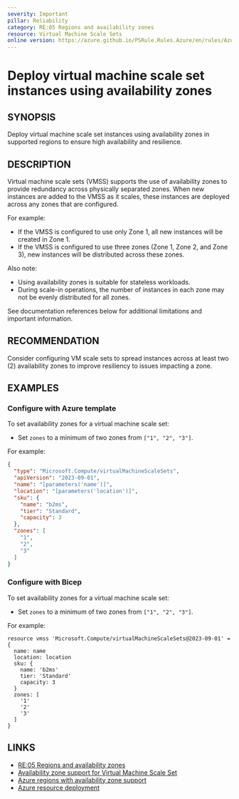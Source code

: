 ```yaml
---
severity: Important
pillar: Reliability
category: RE:05 Regions and availability zones
resource: Virtual Machine Scale Sets
online version: https://azure.github.io/PSRule.Rules.Azure/en/rules/Azure.VMSS.AvailabilityZone/
---
```


# Deploy virtual machine scale set instances using availability zones

## SYNOPSIS

Deploy virtual machine scale set instances using availability zones in supported regions to ensure high availability and resilience.

## DESCRIPTION

Virtual machine scale sets (VMSS) supports the use of availability zones to provide redundancy across physically separated zones.
When new instances are added to the VMSS as it scales, these instances are deployed across any zones that are configured.

For example:

- If the VMSS is configured to use only Zone 1, all new instances will be created in Zone 1.
- If the VMSS is configured to use three zones (Zone 1, Zone 2, and Zone 3), new instances will be distributed across these zones.

Also note:

- Using availability zones is suitable for stateless workloads.
- During scale-in operations, the number of instances in each zone may not be evenly distributed for all zones.

See documentation references below for additional limitations and important information.

## RECOMMENDATION

Consider configuring VM scale sets to spread instances across at least two (2) availability zones to improve resiliency to issues impacting a zone.

## EXAMPLES

### Configure with Azure template

To set availability zones for a virtual machine scale set:

- Set `zones` to a minimum of two zones from `["1", "2", "3"]`.

For example:

```json
{
  "type": "Microsoft.Compute/virtualMachineScaleSets",
  "apiVersion": "2023-09-01",
  "name": "[parameters('name')]",
  "location": "[parameters('location')]",
  "sku": {
    "name": "b2ms",
    "tier": "Standard",
    "capacity": 3
  },
  "zones": [
    "1",
    "2",
    "3"
  ]
}
```

### Configure with Bicep

To set availability zones for a virtual machine scale set:

- Set `zones` to a minimum of two zones from `["1", "2", "3"]`.

For example:

```bicep
resource vmss 'Microsoft.Compute/virtualMachineScaleSets@2023-09-01' = {
  name: name
  location: location
  sku: {
    name: 'b2ms'
    tier: 'Standard'
    capacity: 3
  }
  zones: [
    '1'
    '2'
    '3'
  ]
}
```

## LINKS

- [RE:05 Regions and availability zones](https://learn.microsoft.com/azure/well-architected/reliability/regions-availability-zones)
- [Availability zone support for Virtual Machine Scale Set](https://learn.microsoft.com/azure/virtual-machine-scale-sets/virtual-machine-scale-sets-use-availability-zones)
- [Azure regions with availability zone support](https://learn.microsoft.com/azure/reliability/availability-zones-service-support#azure-regions-with-availability-zone-support)
- [Azure resource deployment](https://learn.microsoft.com/azure/templates/microsoft.compute/virtualmachinescalesets)
